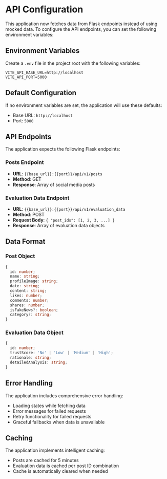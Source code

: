 # API Configuration

This application now fetches data from Flask endpoints instead of using mocked data. To configure the API endpoints, you can set the following environment variables:

## Environment Variables

Create a `.env` file in the project root with the following variables:

```env
VITE_API_BASE_URL=http://localhost
VITE_API_PORT=5000
```

## Default Configuration

If no environment variables are set, the application will use these defaults:
- Base URL: `http://localhost`
- Port: `5000`

## API Endpoints

The application expects the following Flask endpoints:

### Posts Endpoint
- **URL**: `{{base_url}}:{{port}}/api/v1/posts`
- **Method**: GET
- **Response**: Array of social media posts

### Evaluation Data Endpoint
- **URL**: `{{base_url}}:{{port}}/api/v1/evaluation_data`
- **Method**: POST
- **Request Body**: `{ "post_ids": [1, 2, 3, ...] }`
- **Response**: Array of evaluation data objects

## Data Format

### Post Object
```typescript
{
  id: number;
  name: string;
  profileImage: string;
  date: string;
  content: string;
  likes: number;
  comments: number;
  shares: number;
  isFakeNews?: boolean;
  category?: string;
}
```

### Evaluation Data Object
```typescript
{
  id: number;
  trustScore: 'No' | 'Low' | 'Medium' | 'High';
  rationale: string;
  detailedAnalysis: string;
}
```

## Error Handling

The application includes comprehensive error handling:
- Loading states while fetching data
- Error messages for failed requests
- Retry functionality for failed requests
- Graceful fallbacks when data is unavailable

## Caching

The application implements intelligent caching:
- Posts are cached for 5 minutes
- Evaluation data is cached per post ID combination
- Cache is automatically cleared when needed
